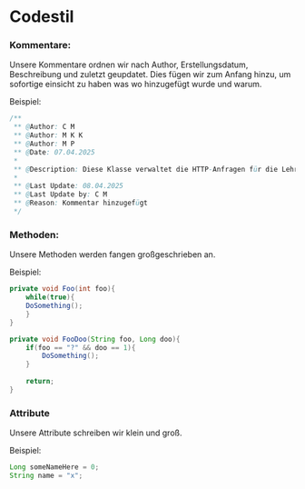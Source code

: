 # Codestil
### **Kommentare:**
Unsere Kommentare ordnen wir nach Author, Erstellungsdatum, Beschreibung und zuletzt geupdatet. Dies fügen wir zum Anfang hinzu, um sofortige einsicht zu haben was wo hinzugefügt wurde und warum.

Beispiel:
```java
/**
 ** @Author: C M
 ** @Author: M K K
 ** @Author: M P
 ** @Date: 07.04.2025
 *
 ** @Description: Diese Klasse verwaltet die HTTP-Anfragen für die Lehrer-Entität.
 *
 ** @Last Update: 08.04.2025
 ** @Last Update by: C M
 ** @Reason: Kommentar hinzugefügt
 */
```

### **Methoden:**
Unsere Methoden werden fangen großgeschrieben an. 

Beispiel:

```java
private void Foo(int foo){
	while(true){
	DoSomething();
	}
}
```

```java
private void FooDoo(String foo, Long doo){
	if(foo == "?" && doo == 1){
		DoSomething();
	}
	
	return;
}
```

### **Attribute**
Unsere Attribute schreiben wir klein und groß.

Beispiel:
```java
Long someNameHere = 0;
String name = "x"; 
```



